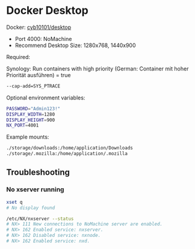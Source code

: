 # Docker Desktop

Docker: [cyb10101/desktop](https://hub.docker.com/r/cyb10101/desktop)

* Port 4000: NoMachine
* Recommend Desktop Size: 1280x768, 1440x900

Required:

Synology: Run containers with high priority (German: Container mit hoher Priorität ausführen) = true

```bash
--cap-add=SYS_PTRACE
```

Optional environment variables:

```bash
PASSWORD="Admin123!"
DISPLAY_WIDTH=1280
DISPLAY_HEIGHT=900
NX_PORT=4001
```

Example mounts:

```bash
./storage/downloads:/home/application/Downloads
./storage/.mozilla:/home/application/.mozilla
```

## Troubleshooting

### No xserver running

```bash
xset q
# No display found

/etc/NX/nxserver --status
# NX> 111 New connections to NoMachine server are enabled.
# NX> 162 Enabled service: nxserver.
# NX> 162 Disabled service: nxnode.
# NX> 162 Enabled service: nxd.
```
